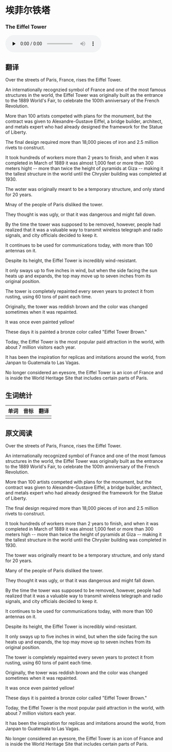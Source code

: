# 埃菲尔铁塔
### The Eiffel Tower

<audio id="audio" loop controls="" controlsList="nodownload" oncontextmenu="return false" preload="none">
    <source id="mp3" src="../audio/2019-June/The Eiffel Tower.mp3">
</audio>

## 翻译
Over the streets of Paris, France, rises the Eiffel Tower.

An internationally recognzied symbol of France and one of the most famous structures in the world, the Eiffel Tower was originally built as the entrance to the 1889 World's Fair, to celebrate the 100th anniversary of the French Revolution.

More than 100 artists competed with plans for the monument, but the contract was given to Alexandre-Gustave Eiffel, a bridge builder, architect, and metals expert who had already designed the framework for the Statue of Liberty.

The final design required more than 18,000 pieces of iron and 2.5 million rivets to construct.

It took hundreds of workers more than 2 years to finish, and when it was completed in March of 1889 it was almost 1,000 feet or more than 300 meters hight -- more than twice the height of pyramids at Giza -- making it the tallest structure in the world until the Chrysler building was completed at 1930.

The woter was originally meant to be a temporary structure, and only stand for 20 years.

Mnay of the people of Paris disliked the tower.

They thought is was ugly, or that it was dangerous and might fall down.

By the time the tower was supposed to be removed, however, people had realized that it was a valuable way to transmit wireless telegraph and radio signals, and city officials decided to keep it.

It continues to be used for communications today, with more than 100 antennas on it.

Despite its height, the Eiffel Tower is incredibly wind-resistant.

It only sways up to five inches in wind, but when the side facing the sun heats up and expands, the top may move up to seven inches from its original position.

The tower is completely repainted every seven years to protect it from rusting, using 60 tons of paint each time.

Originally, the tower was reddish brown and the color was changed sometimes when it was repainted.

It was once even painted yellow!

These days it is painted a bronze color called "Eiffel Tower Brown."

Today, the Eiffel Tower is the most popular paid attraction in the world, with about 7 million visitors each year.

It has been the inspiration for replicas and imitations around the world, from Janpan to Guatemala to Las Vagas.

No longer considered an eyesore, the Eiffel Tower is an icon of France and is inside the World Heritage Site that includes certain parts of Paris.

## 生词统计
| 单词 | 音标 | 翻译 |
|-|-|-|
|  |  |  |

## 原文阅读
Over the streets of Paris, France, rises the Eiffel Tower.

An internationally recognized symbol of France and one of the most famous structures in the world, the Eiffel Tower was originally built as the entrance to the 1889 World's Fair, to celebrate the 100th anniversary of the French Revolution.

More than 100 artists competed with plans for the monument, but the contract was given to Alexandre-Gustave Eiffel, a bridge builder, architect, and metals expert who had already designed the framework for the Statue of Liberty.

The final design required more than 18,000 pieces of iron and 2.5 million rivets to construct.

It took hundreds of workers more than 2 years to finish, and when it was completed in March of 1889 it was almost 1,000 feet or more than 300 meters high -- more than twice the height of pyramids at Giza -- making it the tallest structure in the world until the Chrysler building was completed in 1930.

The tower was originally meant to be a temporary structure, and only stand for 20 years.

Many of the people of Paris disliked the tower.

They thought it was ugly, or that it was dangerous and might fall down.

By the time the tower was supposed to be removed, however, people had realized that it was a valuable way to transmit wireless telegraph and radio signals, and city officials decided to keep it.

It continues to be used for communications today, with more than 100 antennas on it.

Despite its height, the Eiffel Tower is incredibly wind-resistant.

It only sways up to five inches in wind, but when the side facing the sun heats up and expands, the top may move up to seven inches from its original position.

The tower is completely repainted every seven years to protect it from rusting, using 60 tons of paint each time.

Originally, the tower was reddish brown and the color was changed sometimes when it was repainted.

It was once even painted yellow!

These days it is painted a bronze color called "Eiffel Tower Brown."

Today, the Eiffel Tower is the most popular paid attraction in the world, with about 7 million visitors each year.

It has been the inspiration for replicas and imitations around the world, from Janpan to Guatemala to Las Vagas.

No longer considered an eyesore, the Eiffel Tower is an icon of France and is inside the World Heritage Site that includes certain parts of Paris.